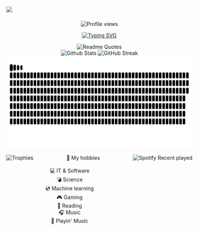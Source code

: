## <img src="https://raw.githubusercontent.com/ShadowsAdi/ShadowsAdi/output/banner2.png"/>

<div align="center">
  <img src="https://komarev.com/ghpvc/?username=shadowsadi&label=Views&abbreviated=true&style=plastic&color=brightgreen" alt="Profile views">
</div>
<p align="center">
  <a href="https://git.io/typing-svg"><img src="https://readme-typing-svg.herokuapp.com?font=Fira+Code&weight=300&size=14&pause=1000&color=1DBFF7&random=true&width=435&lines=Interseted+in+self-developing+and+helping+others.;I+love+a+good+challenge.;Counter-Strike+player+and+developer.;Indie+games+enjoyer." alt="Typing SVG" /></a>
</p>

<div align="center">
  <img src="https://readme-jokes.vercel.app/api?type=horizontal&theme=algolia" alt="Readme Quotes">
</div>

<div align="center">
  <img src="https://github-readme-stats.vercel.app/api?username=shadowsadi&show_icons=true&theme=transparent&count_private=true&include_all_commits=true" height="250" width="350" alt="Github Stats">
  <img src="https://github-readme-streak-stats.herokuapp.com/?user=shadowsadi&theme=transparent" height="250" width="370" alt="GitHub Streak">
</div>

<img src="https://raw.githubusercontent.com/ShadowsAdi/ShadowsAdi/output/github-snake-dark.svg" height="250" alt="Snake Animation">
<div>
    <img src="https://github-profile-trophy.vercel.app/?username=shadowsadi&theme=algolia&column=4&row=2" alt="Trophies" align="left">
    <img style="margin-right: auto" src="https://spotify-recently-played-readme.vercel.app/api?user=ieawb61vvdp9oqaimihzgewae&count=5&width=300" height="250" align="right" alt="Spotify Recent played">
  <p align="center">
  💚 My hobbies
    <br>
    <br>
  💻 IT & Software
    <br>
  💣 Science
    <br>
  💿 Machine learning
    <br>
  🎮 Gaming
    <br>
  📖 Reading
    <br>
  🎧 Music
    <br>
  🎸 Playin' Music
  </p>
</div>
